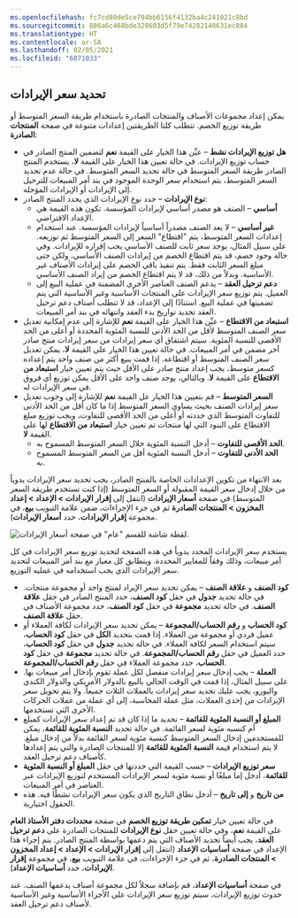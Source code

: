 ```yaml
---
ms.openlocfilehash: fc7cd80de5ce794bb6156f4132ba4c241021c8bd
ms.sourcegitcommit: 886a6c468bde328603d5f79e74282140631ec884
ms.translationtype: HT
ms.contentlocale: ar-SA
ms.lasthandoff: 02/05/2021
ms.locfileid: "6071033"
---
```

## <a name="define-the-revenue-price"></a>تحديد سعر الإيرادات

يمكن إعداد مجموعات الأصناف والمنتجات الصادرة باستخدام طريقة السعر المتوسط أو طريقة توزيع الخصم. تتطلب كلتا الطريقتين إعدادات متنوعة في صفحة **المنتجات الصادرة**:

- **هل توزيع الإيرادات نشط** – عيِّن هذا الخيار على القيمة **نعم** لتضمين المنتج الصادر في حساب توزيع الإيرادات. في حالة تعيين هذا الخيار على القيمة **لا**، يستخدم المنتج الصادر طريقة السعر المتوسط في حالة تحديد السعر المتوسط. في حالة عدم تحديد السعر المتوسط، يتم استخدام سعر الوحدة الموجود في بند أمر المبيعات للترحيل إلى الإيرادات أو الإيرادات المؤجلة.
- **نوع الإيرادات** – حدد نوع الإيرادات الذي يحدد المنتج الصادر:
    - **أساسي** – الصنف هو مصدر أساسي لإيرادات المؤسسة. تكون هذه القيمة هي الإعداد الافتراضي.
    - **غير أساسي** – لا يعد الصنف مصدراً أساسياً لإيرادات المؤسسة. عند استخدام إعدادات السعر المتوسط، يتم "اقتطاع" السعر إلى السعر المتوسط ثم توزيعه. على سبيل المثال، يوجد سعر ثابت للصنف الأساسي يجب إقراره للإيرادات. وفي حالة وجود خصم، قد يتم اقتطاع الخصم من إيرادات الصنف الأساسي، ولكن حتى مبلغ السعر الثابت فقط. يتم تنفيذ باقي الخصم على إيرادات الأصناف غير الأساسية. وبدلاً من ذلك، قد لا يتم اقتطاع الخصم من إيراد الصنف الأساسي.
    - **دعم ترحيل العقد** – يدعم الصنف العناصر الأخرى المضمنة في عملية البيع إلى العميل. يتم توزيع سعر الإيرادات على المنتجات الأساسية وغير الأساسية التي يتم تضمينها في عملية البيع. استنادًا إلى الإعداد، قد لا تتطلب أصناف دعم ترحيل العقد تحديد تواريخ بدء العقد وانتهائه في بند أمر المبيعات.
- **استبعاد من الاقتطاع** – عيِّن هذا الخيار على القيمة **نعم** للإشارة إلى عدم إمكانية تعديل سعر الصنف المتوسط لأقل من الحد الأدنى للنسبة المئوية المحددة أو أعلى من الحد الأقصى للنسبة المئوية. سيتم اشتقاق أي سعر إيرادات من سعر إيرادات منتج صادر آخر مضمن في أمر المبيعات. في حالة تعيين هذا الخيار على القيمة **لا**، يمكن تعديل سعر الصنف المتوسط أو اقتطاعه. إذا قمت ببيع أكثر من صنف واحد يتم إعداده كسعر متوسط، يجب إعداد منتج صادر على الأقل حيث يتم تعيين خيار **استبعاد من الاقتطاع** على القيمة **لا**. وبالتالي، يوجد صنف واحد على الأقل يمكن توزيع أي فروق في سعر الإيرادات له.
- **السعر المتوسط** – قم بتعيين هذا الخيار عل القيمة **نعم** للإشارة إلى وجوب تعديل سعر إيرادات الصنف بحيث يساوي السعر المتوسط إذا ما كان أقل من الحد الأدنى للتفاوت المتوسط الذي حددته أو أعلى من الحد الأقصى للتفاوت، ويجب توزيع مبلغ الاقتطاع على البنود التي لها منتجات تم تعيين خيار **استبعاد من الاقتطاع** لها على القيمة **لا**.
    - **الحد الأقصى للتفاوت** – أدخل النسبة المئوية خلال السعر المتوسط المسموح به.
    - **الحد الأدنى للتفاوت** – أدخل النسبة المئوية أقل من السعر المتوسط المسموح به.

بعد الانتهاء من تكوين الإعدادات الخاصة بالمنتج الصادر، يجب تحديد سعر الإيرادات يدوياً من خلال إدخال سعر القيمة المقبولة أو السعر المتوسط (إذا كنت تستخدم طريقة السعر المتوسط) في صفحة **أسعار الإيرادات** (انتقل إلى **إقرار الإيرادات > الإعداد > إعداد المخزون > المنتجات الصادرة** ثم في جزء الإجراءات، ضمن علامة التبويب **بيع**، في مجموعة **إقرار الإيرادات**، حدد **أسعار الإيرادات**).

![لقطة شاشة للقسم "عام" في صفحة أسعار الإيرادات.](../media/revenue-prices.png)


يستخدم سعر الإيرادات المحدد يدوياً في هذه الصفحة لتحديد توزيع سعر الإيرادات في كل أمر مبيعات، وذلك وفقاً للمعايير المحددة. ويتطابق كل معيار مع بند أمر المبيعات لتحديد سعر الإيرادات الذي يجب استخدامه في عمليه التوزيع.

- **كود الصنف** و **علاقة الصنف** – يمكن تحديد سعر الإيراد لمنتج واحد أو مجموعة منتجات. في حالة تحديد **جدول** في حقل **كود الصنف**، حدد المنتج الصادر في حقل **علاقة الصنف**. في حالة تحديد **مجموعة** في حقل **كود الصنف**، حدد مجموعة الأصناف في حقل **علاقة الصنف**.
- **كود الحساب** و **رقم الحساب/المجموعة** – يمكن تحديد سعر الإيرادات لكافة العملاء أو عميل فردي أو مجموعة من العملاء. إذا قمت بتحديد **الكل** في حقل **كود الحساب**، سيتم استخدام السعر لكافة العملاء. في حالة تحديد **جدول** في حقل **كود الحساب**، حدد العميل في حقل **رقم الحساب/المجموعة**. في حالة تحديد **مجموعة** في حقل **كود الحساب**، حدد مجموعة العملاء في حقل **رقم الحساب/المجموعة**.
- **العملة** – يجب إدخال سعر إيرادات منفصل لكل عملة تقوم بإدخال أمر مبيعات بها. على سبيل المثال، إذا قمت في الوقت الحالي بالبيع بالدولار الأمريكي والدولار الكندي واليورو، يجب عليك تحديد سعر إيرادات بالعملات الثلاث جميعاً. ولا يتم تحويل سعر الإيرادات من إحدى العملات، مثل عملة المحاسبة، إلى أي عملة من عملات الحركات الأخرى التي تستخدمها.
- **المبلغ أو النسبة المئوية للقائمة** – تحديد ما إذا كان قد تم إعداد سعر الإيرادات كمبلغ أم كنسبه مئوية لسعر القائمة. في حالة تحديد **النسبة المئوية للقائمة**، يمكن للمستخدمين إدخال السعر المتوسط كنسبة مئوية لسعر القائمة بدلاً من إدخال مبلغ. لا يتم استخدام قيمة **النسبة المئوية للقائمة** إلا للمنتجات الصادرة والتي يتم إعدادها كأصناف دعم ترحيل العقد.
- **سعر توزيع الإيرادات** – حسب القيمة التي حددتها في حقل **المبلغ أو النسبة المئوية للقائمة**، أدخل إما مبلغًا أو نسبة مئوية لسعر الإيرادات المستخدم لتوزيع الإيرادات عبر العناصر في أمر المبيعات.
- **من تاريخ** و **إلى تاريخ** – أدخل نطاق التاريخ الذي يكون سعر الإيرادات نشطًا فيه. هذه الحقول اختيارية.

في حالة تعيين خيار **تمكين طريقة توزيع الخصم** في صفحة **محددات دفتر الأستاذ العام** على القيمة **نعم**، وفي حالة تعيين حقل **نوع الإيرادات** للمنتجات الصادرة على **دعم ترحيل العقد**، يجب أيضاً تحديد الأصناف التي يتم دعمها بواسطة المنتج الصادر. يتم إجراء هذا الإعداد في صفحة **أساسيات الإعداد** (انتقل إلى **إقرار الإيرادات > الإعداد > إعداد المخزون > المنتجات الصادرة**، ثم في جزء الإجراءات، في علامة التبويب **بيع**، في مجموعة **إقرار الإيرادات**، حدد **أساسيات الإعداد**).

في صفحة **أساسيات الإعداد**، قم بإضافة سجلاً لكل مجموعة أصناف يدعمها الصنف. عند حدوث توزيع الإيرادات، سيتم توزيع سعر الإيرادات على الأجزاء الأساسية وغير الأساسية لأصناف دعم ترحيل العقد.
